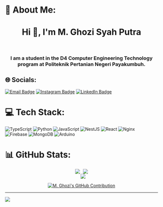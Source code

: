 # 💫 About Me:
<h1 align="center">Hi 👋, I'm M. Ghozi Syah Putra</h1><br><h3 align="center">
I am a student in the D4 Computer Engineering Technology program at Politeknik Pertanian Negeri Payakumbuh.</h3>


## 🌐 Socials:
[![Email Badge](https://img.shields.io/badge/-ghozi286%40gmail.com-EA4335?style=for-the-badge&logo=Gmail&logoColor=white)](mailto:ghozi286@gmail.com)
[![Instagram Badge](https://img.shields.io/badge/-@mghozi__-E4405F?style=for-the-badge&logo=Instagram&logoColor=white)](https://www.instagram.com/mghozi__/)
[![LinkedIn Badge](https://img.shields.io/badge/-M%20Ghozi%20Syah%20Putra-0077B5?style=for-the-badge&logo=LinkedIn&logoColor=white)](https://www.linkedin.com/in/m-ghozi/)


# 💻 Tech Stack:
![TypeScript](https://img.shields.io/badge/typescript-%23007ACC.svg?style=for-the-badge&logo=typescript&logoColor=white) ![Python](https://img.shields.io/badge/python-3670A0?style=for-the-badge&logo=python&logoColor=ffdd54) ![JavaScript](https://img.shields.io/badge/javascript-%23323330.svg?style=for-the-badge&logo=javascript&logoColor=%23F7DF1E) ![NestJS](https://img.shields.io/badge/nestjs-%23E0234E.svg?style=for-the-badge&logo=nestjs&logoColor=white) ![React](https://img.shields.io/badge/react-%2320232a.svg?style=for-the-badge&logo=react&logoColor=%2361DAFB) ![Nginx](https://img.shields.io/badge/nginx-%23009639.svg?style=for-the-badge&logo=nginx&logoColor=white) ![Firebase](https://img.shields.io/badge/firebase-a08021?style=for-the-badge&logo=firebase&logoColor=ffcd34) ![MongoDB](https://img.shields.io/badge/MongoDB-%234ea94b.svg?style=for-the-badge&logo=mongodb&logoColor=white) ![Arduino](https://img.shields.io/badge/-Arduino-00979D?style=for-the-badge&logo=Arduino&logoColor=white) 


# 📊 GitHub Stats:
<div align="center" style="display: flex; flex-direction: column; align-items: center;">
  <div style="display: flex; justify-content: center; align-items: center;">
    <img src="https://github-readme-stats.vercel.app/api?username=m-ghozi&theme=dracula&hide_border=true&include_all_commits=false&count_private=false" style="margin-right: 10px;" />
      <img src="https://github-readme-stats.vercel.app/api/top-langs/?username=m-ghozi&theme=dracula&hide_border=true&include_all_commits=false&count_private=false&layout=compact" />
  </div>
    <img src="https://github-readme-streak-stats.herokuapp.com/?user=m-ghozi&theme=dracula&hide_border=true" style="margin-left: 10px;" />
</div>
<p align="center">
  <a href="https://github.com/m-ghozi">
    <img src="https://github-profile-summary-cards.vercel.app/api/cards/profile-details?username=m-ghozi&theme=dracula" alt="M. Ghozi's GitHub Contribution"/>
  </a>
</p>


---
[![](https://visitcount.itsvg.in/api?id=m-ghozi&icon=0&color=0)](https://visitcount.itsvg.in)

<!-- Proudly created with GPRM ( https://gprm.itsvg.in ) -->
